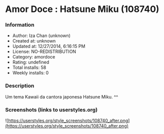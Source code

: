 # Amor Doce : Hatsune Miku (108740)

### Information
- Author: Iza Chan (unknown)
- Created at: unknown
- Updated at: 12/27/2014, 6:16:15 PM
- License: NO-REDISTRIBUTION
- Category: amordoce
- Rating: undefined
- Total installs: 58
- Weekly installs: 0


### Description
Um tema Kawaii da cantora japonesa Hatsune Miku. ^^


### Screenshots (links to userstyles.org)
![https://userstyles.org/style_screenshots/108740_after.png](https://userstyles.org/style_screenshots/108740_after.png)


